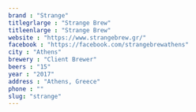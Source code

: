 ```yaml
---
brand : "Strange"
titlegrlarge : "Strange Brew"
titleenlarge : "Strange Brew"
website : "https://www.strangebrew.gr/"
facebook : "https://facebook.com/strangebrewathens"
city : "Athens"
brewery : "Client Brewer"
beers : "15"
year : "2017"
address : "Athens, Greece"
phone : ""
slug: "strange"
---
```


